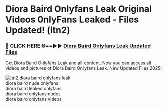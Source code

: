 # Diora Baird Onlyfans Leak Original Videos 0nlyFans Leaked - Files Updated! (itn2)

<h3>🔴 CLICK HERE 🌐==►► <a href="https://tinyurl.com/2jnfzry5" rel="nofollow">Diora Baird Onlyfans Leak Updated Files</a></h3>

Get Diora Baird Onlyfans Leak and all content. Now you can access all videos and pictures of Diora Baird Onlyfans Leak. New Updated Files 2025!

[![itn2](https://i.imgur.com/GyGTBgg.gif)](https://tinyurl.com/2jnfzry5)
diora baird onlyfans leak<br>
diora baird nude onlyfans<br>
diora baird leaked onlyfans<br>
diora baird onlyfans nudes<br>
diora baird onlyfans videos